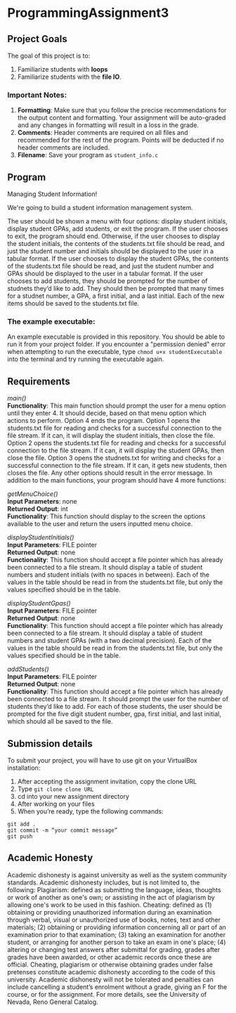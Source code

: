 # ProgrammingAssignment3

## Project Goals
The goal of this project is to:
1.	Familiarize students with **loops**
2.  Familiarize students with the **file IO**.
### Important Notes:
1.	**Formatting**: Make sure that you follow the precise recommendations for the output content and formatting. Your assignment will be auto-graded and any changes in formatting will result in a loss in the grade.
2.	**Comments**: Header comments are required on all files and recommended for the rest of the program. Points will be deducted if no header comments are included.
3.	**Filename**: Save your program as ```student_info.c```

## Program
Managing Student Information!  

We're going to build a student information management system.   

The user should be shown a menu with four options: display student initials, display student GPAs, add students, or exit the program. If the user chooses to exit, the program should end. Otherwise, if the user chooses to display the student initials, the contents of the students.txt file should be read, and just the student number and initials should be displayed to the user in a tabular format. If the user chooses to display the student GPAs, the contents of the students.txt file should be read, and just the student number and GPAs should be displayed to the user in a tabular format. If the user chooses to add students, they should be prompted for the number of studnets they’d like to add. They should then be prompted that many times for a studnet number, a GPA, a first initial, and a last initial. Each of the new items should be saved to the students.txt file.

### The example executable:
An example executable is provided in this repository. You should be able to run it from your project folder.
If you encounter a "permission denied" error when attempting to run the executable, type ```chmod u+x studentExecutable``` into the terminal and try running the executable again.

## Requirements
*main()*  
**Functionality**: This main function should prompt the user for a menu option until they enter 4. It should decide, based on that menu option which actions to perform. Option 4 ends the program. Option 1 opens the students.txt file for reading and checks for a successful connection to the file stream. If it can, it will display the student initials, then close the file. Option 2 opens the students.txt file for reading and checks for a successful connection to the file stream. If it can, it will display the student GPAs, then close the file. Option 3 opens the studnets.txt for writing and checks for a successful connection to the file stream. If it can, it gets new students, then closes the file. Any other options should result in the error message.
In addition to the main functions, your program should have 4 more functions:

*getMenuChoice()*  
**Input Parameters**: none  
**Returned Output**: int  
**Functionality**: This function should display to the screen the options available to the user and return the users inputted menu choice.  

*displayStudentInitials()*  
**Input Parameters**: FILE pointer  
**Returned Output**: none  
**Functionality**: This function should accept a file pointer which has already been connected to a file stream. It should display a table of student numbers and student initials (with no spaces in between). Each of the values in the table should be read in from the students.txt file, but only the values specified should be in the table.  

*displayStudentGpas()*  
**Input Parameters**: FILE pointer  
**Returned Output**: none  
**Functionality**: This function should accept a file pointer which has already been connected to a file stream. It should display a table of student numbers and student GPAs (with a two decimal precision). Each of the values in the table should be read in from the students.txt file, but only the values specified should be in the table.  

*addStudents()*  
**Input Parameters**: FILE pointer  
**Returned Output**: none  
**Functionality**: This function should accept a file pointer which has already been connected to a file stream. It should prompt the user for the number of students they’d like to add. For each of those students, the user should be prompted for the five digit student number, gpa, first initial, and last initial, which should all be saved to the file.  

## Submission details
To submit your project, you will have to use git on your VirtualBox installation:
1.	After accepting the assignment invitation, copy the clone URL
2.	Type 
```git clone clone URL```
3.	cd into your new assignment directory
4.	After working on your files
5.	When you’re ready, type the following commands: 
```
git add .
git commit -m “your commit message”
git push
```
## Academic Honesty
Academic dishonesty is against university as well as the system community standards. Academic dishonesty includes, but is not limited to, the following:
Plagiarism: defined as submitting the language, ideas, thoughts or work of another as one's own; or assisting in the act of plagiarism by allowing one's work to be used in this fashion.
Cheating: defined as (1) obtaining or providing unauthorized information during an examination through verbal, visual or unauthorized use of books, notes, text and other materials; (2) obtaining or providing information concerning all or part of an examination prior to that examination; (3) taking an examination for another student, or arranging for another person to take an exam in one's place; (4) altering or changing test answers after submittal for grading, grades after grades have been awarded, or other academic records once these are official.
Cheating, plagiarism or otherwise obtaining grades under false pretenses constitute academic
dishonesty according to the code of this university. Academic dishonesty will not be tolerated and
penalties can include cancelling a student’s enrolment without a grade, giving an F for the course, or for the assignment. For more details, see the University of Nevada, Reno General Catalog.
